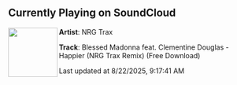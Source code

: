 ## Currently Playing on SoundCloud

[<img align="left" width="100" src="https://i1.sndcdn.com/artworks-Am0TPAbSStBWorDZ-6A0xPg-t500x500.png">](https://soundcloud.com/nrgtrax/blessed-madonna-feat-clementine-douglas-happier-nrg-trax-remix-free-download)

**Artist**: NRG Trax 

**Track**: Blessed Madonna feat. Clementine Douglas - Happier (NRG Trax Remix) (Free Download)

Last updated at 8/22/2025, 9:17:41 AM
